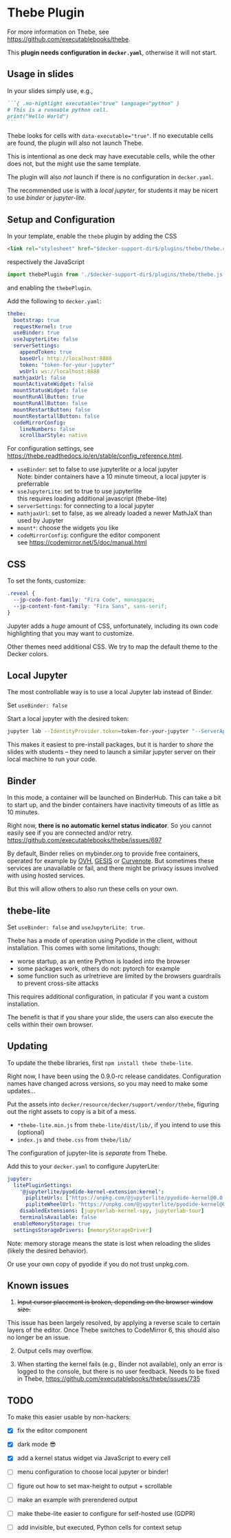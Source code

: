 # Thebe Plugin

For more information on Thebe, see <https://github.com/executablebooks/thebe>.

This **plugin needs configuration in `decker.yaml`**, otherwise it will not start.

## Usage in slides

In your slides simply use, e.g.,
~~~markdown
```{ .no-highlight executable="true" language="python" }
# This is a runnable python cell.
print("Hello World")
```
~~~

Thebe looks for cells with `data-executable="true"`.
If no executable cells are found, the plugin will also not launch Thebe.

This is intentional as one deck may have executable cells, while the other does not, but the might use the same template.

The plugin will also *not* launch if there is no configuration in `decker.yaml`.

The recommended use is with a *local jupyter*, for students it may be nicert to use *binder* or *jupyter-lite*.

## Setup and Configuration

In your template, enable the `thebe` plugin by adding the CSS
```html
<link rel="stylesheet" href="$decker-support-dir$/plugins/thebe/thebe.css">
```
respectively the JavaScript
```js
import thebePlugin from './$decker-support-dir$/plugins/thebe/thebe.js';
```
and enabling the `thebePlugin`.

Add the following to `decker.yaml`:
```yaml
thebe:
  bootstrap: true
  requestKernel: true
  useBinder: true
  useJupyterLite: false
  serverSettings:
    appendToken: true
    baseUrl: http://localhost:8888
    token: "token-for-your-jupyter"
    wsUrl: ws://localhost:8888
  mathjaxUrl: false
  mountActivateWidget: false
  mountStatusWidget: false
  mountRunAllButton: true
  mountRunAllButton: false
  mountRestartButton: false
  mountRestartallButton: false
  codeMirrorConfig:
    lineNumbers: false
    scrollbarStyle: native
```

For configuration settings, see <https://thebe.readthedocs.io/en/stable/config_reference.html>.

- `useBinder`: set to false to use jupyterlite or a local jupyter\
  Note: binder containers have a 10 minute timeout, a local jupyter is preferrable
- `useJupyterLite`: set to true to use jupyterlite\
  this requires loading additional javascript (thebe-lite)
- `serverSettings`: for connecting to a local jupyter
- `mathjaxUrl`: set to false, as we already loaded a newer MathJaX than used by Jupyter
- `mount*`: choose the widgets you like
- `codeMirrorConfig`: configure the editor component\
  see <https://codemirror.net/5/doc/manual.html>

## CSS

To set the fonts, customize:

```css
.reveal {
  --jp-code-font-family: "Fira Code", monospace;
  --jp-content-font-family: "Fira Sans", sans-serif;
}
```

Jupyter adds a *huge* amount of CSS, unfortunately, including its own code highlighting that you may want to customize.

Other themes need additional CSS. We try to map the default theme to the Decker colors.

## Local Jupyter

The most controllable way is to use a local Jupyter lab instead of Binder.

Set `useBinder: false`

Start a local jupyter with the desired token:
```bash
jupyter lab --IdentityProvider.token=token-for-your-jupyter "--ServerApp.allow_origin=*"
```

This makes it easiest to pre-install packages, but it is harder to *share* the slides with students – they need to launch a similar jupyter server on their local machine to run your code.

## Binder

In this mode, a container will be launched on BinderHub. This can take a bit to start up, and the binder containers have inactivity timeouts of as little as 10 minutes.

Right now, **there is no automatic kernel status indicator**. So you cannot easily see if you are connected and/or retry.
<https://github.com/executablebooks/thebe/issues/697>

By default, Binder relies on mybinder.org to provide free containers, operated for example by [OVH](https://www.ovh.com/),
[GESIS](https://notebooks.gesis.org/) or [Curvenote](https://curvenote.com/). But sometimes these services are unavailable or fail, and there might be privacy issues involved with using hosted services.

But this will allow others to also run these cells on your own.

## thebe-lite

Set `useBinder: false` and `useJupyterLite: true`.

Thebe has a mode of operation using Pyodide in the client, without installation. This comes with some limitations, though:

- worse startup, as an entire Python is loaded into the browser
- some packages work, others do not: pytorch for example
- some function such as urlretrieve are limited by the browsers guardrails to prevent cross-site attacks

This requires additional configuration, in paticular if you want a custom installation.

The benefit is that if you share your slide, the users can also execute the cells within their own browser.

## Updating

To update the thebe libraries, first `npm install thebe thebe-lite`.

Right now, I have been using the 0.9.0-rc release candidates. Configuration names have changed across versions, so you may need to make some updates...

Put the assets into `decker/resource/decker/support/vendor/thebe`,
figuring out the right assets to copy is a bit of a mess.

- `*thebe-lite.min.js` from `thebe-lite/dist/lib/`, if you intend to use this (optional)
- `index.js` and `thebe.css` from `thebe/lib/`

The configuration of jupyter-lite is *separate* from Thebe.

Add this to your `decker.yaml` to configure JupyterLite:
```yaml
jupyter:
  litePluginSettings:
    '@jupyterlite/pyodide-kernel-extension:kernel':
      pipliteUrls: ["https://unpkg.com/@jupyterlite/pyodide-kernel@0.0.7/pypi/all.json"]
      pipliteWheelUrl: "https://unpkg.com/@jupyterlite/pyodide-kernel@0.0.7/pypi/piplite-0.0.7-py3-none-any.whl"
    disabledExtensions: [jupyterlab-kernel-spy, jupyterlab-tour]
    terminalsAvailable: false
  enableMemoryStorage: true
  settingsStorageDrivers: [memoryStorageDriver]
```

Note: memory storage means the state is lost when reloading the slides (likely the desired behavior).

Or use your own copy of pyodide if you do not trust unpkg.com.

## Known issues

1. ~~Input cursor placement is broken, depending on the browser window size.~~

This issue has been largely resolved, by applying a reverse scale to certain layers of the editor.
Once Thebe switches to CodeMirror 6, this should also no longer be an issue.

2. Output cells may overflow.

3. When starting the kernel fails (e.g., Binder not available), only an error is logged to the console, but there is no user feedback. Needs to be fixed in Thebe, <https://github.com/executablebooks/thebe/issues/735>

## TODO

To make this easier usable by non-hackers:

- [x] fix the editor component
- [x] dark mode 😎
- [x] add a kernel status widget via JavaScript to every cell
- [ ] menu configuration to choose local jupyter or binder!
- [ ] figure out how to set max-height to output + scrollable
- [ ] make an example with prerendered output
- [ ] make thebe-lite easier to configure for self-hosted use (GDPR)
- [ ] add invisible, but executed, Python cells for context setup

